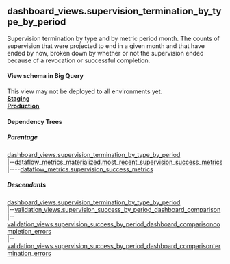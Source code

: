 ## dashboard_views.supervision_termination_by_type_by_period

 Supervision termination by type and by metric period month.
 The counts of supervision that were projected to end in a given month and
 that have ended by now, broken down by whether or not the
 supervision ended because of a revocation or successful completion.


#### View schema in Big Query
This view may not be deployed to all environments yet.<br/>
[**Staging**](https://console.cloud.google.com/bigquery?pli=1&p=recidiviz-staging&page=table&project=recidiviz-staging&d=dashboard_views&t=supervision_termination_by_type_by_period)
<br/>
[**Production**](https://console.cloud.google.com/bigquery?pli=1&p=recidiviz-123&page=table&project=recidiviz-123&d=dashboard_views&t=supervision_termination_by_type_by_period)
<br/>

#### Dependency Trees

##### Parentage
[dashboard_views.supervision_termination_by_type_by_period](../dashboard_views/supervision_termination_by_type_by_period.md) <br/>
|--[dataflow_metrics_materialized.most_recent_supervision_success_metrics](../dataflow_metrics_materialized/most_recent_supervision_success_metrics.md) <br/>
|----[dataflow_metrics.supervision_success_metrics](../../metrics/supervision/supervision_success_metrics.md) <br/>


##### Descendants
[dashboard_views.supervision_termination_by_type_by_period](../dashboard_views/supervision_termination_by_type_by_period.md) <br/>
|--[validation_views.supervision_success_by_period_dashboard_comparison](../validation_views/supervision_success_by_period_dashboard_comparison.md) <br/>
|--[validation_views.supervision_success_by_period_dashboard_comparisoncompletion_errors](../validation_views/supervision_success_by_period_dashboard_comparisoncompletion_errors.md) <br/>
|--[validation_views.supervision_success_by_period_dashboard_comparisontermination_errors](../validation_views/supervision_success_by_period_dashboard_comparisontermination_errors.md) <br/>

